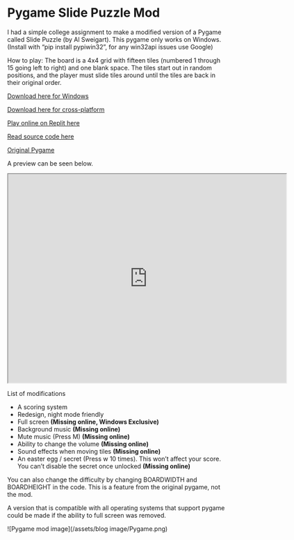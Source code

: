 
# Pygame Slide Puzzle Mod

I had a simple college assignment to make a modified version of a Pygame called Slide Puzzle (by Al Sweigart). This pygame only works on Windows. (Install with “pip install pypiwin32”, for any win32api issues use Google)

How to play: The board is a 4x4 grid with fifteen tiles (numbered 1 through 15 going left to right) and one blank space. The tiles start out in random positions, and the player must slide tiles around until the tiles are back in their original order.

[Download here for Windows](https://github.com/SimonXTea/SimonXTea.github.io/raw/main/projects/Pygame/Pygame%20Slide%20Puzzle%20Mod/Pygame%20mod.zip)

[Download here for cross-platform](https://github.com/SimonXTea/SimonXTea.github.io/raw/main/projects/Pygame/Pygame%20Slide%20Puzzle%20Mod/Pygame%20mod%20X.zip)

[Play online on Replit here](https://replit.com/@SimonXTea/Slide-Puzzle-Mod#main.py)

[Read source code here](https://github.com/SimonXTea/SimonXTea.github.io/tree/main/projects/Pygame/Pygame%20Slide%20Puzzle%20Mod)

[Original Pygame](https://inventwithpython.com/pygame/chapter4.html)

A preview can be seen below.

<iframe src="https://drive.google.com/file/d/1MJEldTm2xyzx0Oau5guS252dJk2PK_4L/preview" width="640" height="480" allow="autoplay"></iframe>

List of modifications
- A scoring system
- Redesign, night mode friendly
- Full screen **(Missing online, Windows Exclusive)**
- Background music **(Missing online)**
- Mute music (Press M) **(Missing online)**
- Ability to change the volume **(Missing online)**
- Sound effects when moving tiles **(Missing online)**
- An easter egg / secret (Press w 10 times). This won’t affect your score. You can’t disable the secret once unlocked **(Missing online)**

You can also change the difficulty by changing BOARDWIDTH and BOARDHEIGHT in the code. This is a feature from the original pygame, not the mod.

A version that is compatible with all operating systems that support pygame could be made if the ability to full screen was removed. 

![Pygame mod image](/assets/blog image/Pygame.png)
